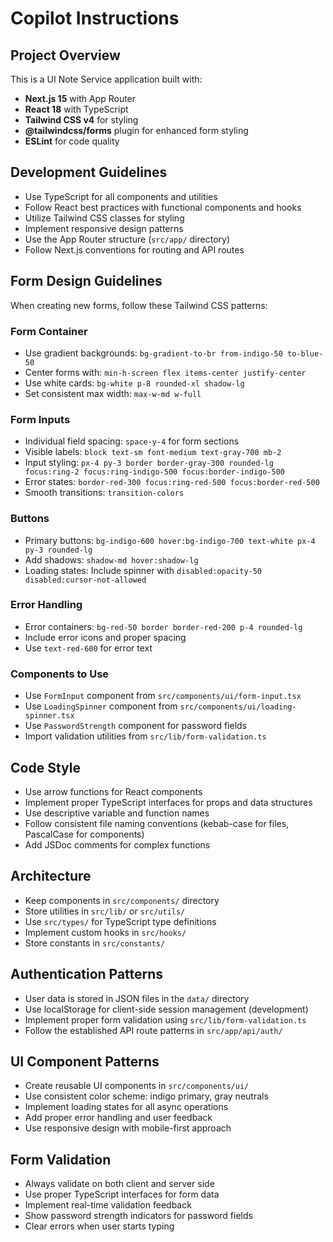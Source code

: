 # Copilot Instructions

<!-- Use this file to provide workspace-specific custom instructions to Copilot. For more details, visit https://code.visualstudio.com/docs/copilot/copilot-customization#_use-a-githubcopilotinstructionsmd-file -->

## Project Overview
This is a UI Note Service application built with:
- **Next.js 15** with App Router
- **React 18** with TypeScript
- **Tailwind CSS v4** for styling
- **@tailwindcss/forms** plugin for enhanced form styling
- **ESLint** for code quality

## Development Guidelines
- Use TypeScript for all components and utilities
- Follow React best practices with functional components and hooks
- Utilize Tailwind CSS classes for styling
- Implement responsive design patterns
- Use the App Router structure (`src/app/` directory)
- Follow Next.js conventions for routing and API routes

## Form Design Guidelines
When creating new forms, follow these Tailwind CSS patterns:

### Form Container
- Use gradient backgrounds: `bg-gradient-to-br from-indigo-50 to-blue-50`
- Center forms with: `min-h-screen flex items-center justify-center`
- Use white cards: `bg-white p-8 rounded-xl shadow-lg`
- Set consistent max width: `max-w-md w-full`

### Form Inputs
- Individual field spacing: `space-y-4` for form sections
- Visible labels: `block text-sm font-medium text-gray-700 mb-2`
- Input styling: `px-4 py-3 border border-gray-300 rounded-lg focus:ring-2 focus:ring-indigo-500 focus:border-indigo-500`
- Error states: `border-red-300 focus:ring-red-500 focus:border-red-500`
- Smooth transitions: `transition-colors`

### Buttons
- Primary buttons: `bg-indigo-600 hover:bg-indigo-700 text-white px-4 py-3 rounded-lg`
- Add shadows: `shadow-md hover:shadow-lg`
- Loading states: Include spinner with `disabled:opacity-50 disabled:cursor-not-allowed`

### Error Handling
- Error containers: `bg-red-50 border border-red-200 p-4 rounded-lg`
- Include error icons and proper spacing
- Use `text-red-600` for error text

### Components to Use
- Use `FormInput` component from `src/components/ui/form-input.tsx`
- Use `LoadingSpinner` component from `src/components/ui/loading-spinner.tsx`
- Use `PasswordStrength` component for password fields
- Import validation utilities from `src/lib/form-validation.ts`

## Code Style
- Use arrow functions for React components
- Implement proper TypeScript interfaces for props and data structures
- Use descriptive variable and function names
- Follow consistent file naming conventions (kebab-case for files, PascalCase for components)
- Add JSDoc comments for complex functions

## Architecture
- Keep components in `src/components/` directory
- Store utilities in `src/lib/` or `src/utils/`
- Use `src/types/` for TypeScript type definitions
- Implement custom hooks in `src/hooks/`
- Store constants in `src/constants/`

## Authentication Patterns
- User data is stored in JSON files in the `data/` directory
- Use localStorage for client-side session management (development)
- Implement proper form validation using `src/lib/form-validation.ts`
- Follow the established API route patterns in `src/app/api/auth/`

## UI Component Patterns
- Create reusable UI components in `src/components/ui/`
- Use consistent color scheme: indigo primary, gray neutrals
- Implement loading states for all async operations
- Add proper error handling and user feedback
- Use responsive design with mobile-first approach

## Form Validation
- Always validate on both client and server side
- Use proper TypeScript interfaces for form data
- Implement real-time validation feedback
- Show password strength indicators for password fields
- Clear errors when user starts typing
